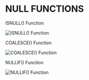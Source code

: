 # NULL FUNCTIONS

ISNULL() Function

![ISNULL() Function](https://user-images.githubusercontent.com/81376428/128597110-dceea13b-b872-4582-bffc-b882080204f3.png)


COALESCE() Function

![COALESCE() Function](https://user-images.githubusercontent.com/81376428/128597121-5fbb51c9-0975-477a-b291-f97772449606.png)


NULLIF() Function

![NULLIF() Function](https://user-images.githubusercontent.com/81376428/128597130-85af0cfa-77ae-49e2-8d99-d5dc0cf8477c.png)
